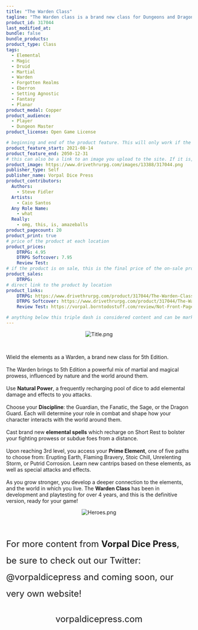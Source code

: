 ```yaml
---
title: "The Warden Class"
tagline: "The Warden class is a brand new class for Dungeons and Dragons 5th Edition, combining elemental magic and martial prowess!"
product_id: 317044
last_modified_at:
bundle: false
bundle_products:
product_type: Class
tags:
  - Elemental
  - Magic
  - Druid
  - Martial
  - Warden
  - Forgotten Realms
  - Eberron
  - Setting Agnostic
  - Fantasy
  - Planar
product_medal: Copper
product_audience:
  - Player
  - Dungeon Master
product_license: Open Game License

# beginning and end of the product feature. This will only work if the site is updated within several weeks of when the feature is supposed to happen. Making a new post counts as updating.
product_feature_start: 2021-08-14
product_feature_end: 2050-12-31
# this can also be a link to an image you upload to the site. If it is, it must start with a "/" or be a full link
product_image: https://www.drivethrurpg.com/images/13388/317044.png
publisher_type: Self
publisher_name: Vorpal Dice Press
product_contributors:
  Authors:
    - Steve Fidler
  Artists:
    - Caio Santos
  Any Role Name:
    - what
  Really:
    - omg, this, is, amazeballs
product_pagecount: 20
product_print: true
# price of the product at each location
product_prices:
    DTRPG: 4.95
    DTRPG Softcover: 7.95
    Review Test:
# if the product is on sale, this is the final price of the on-sale product for each location that it is on sale. The sales % will be calculated and displayed based on the difference between product_prices and product_sales
product_sales:
    DTRPG:
# direct link to the product by location
product_links:
    DTRPG: https://www.drivethrurpg.com/product/317044/The-Warden-Class-5e?affiliate_id=1713687
    DTRPG Softcover: https://www.drivethrurpg.com/product/317044/The-Warden-Class-5e?affiliate_id=1713687
    Review Test: https://vorpal.borntodostuff.com/review/Not-Front-Page/

# anything below this triple dash is considered content and can be markup or html. It should be fully HTML compatible as long as your tags are formatted correctly.
---
```


<div>
  <p style="text-align: center;"><img src="https://www.drivethrurpg.com/images/13388/_product_images/317044/Title.png" alt="Title.png" /></p>
  <br />
  <p>Wield the elements as a Warden, a brand new class for 5th Edition.<br /><br /> The Warden brings to 5th Edition a powerful mix of martial and magical prowess, influenced by nature
    and the world around them. <br /><br /> Use <b>Natural Power</b>, a frequently recharging pool of dice to add elemental damage and effects to you attacks. <br /><br /> Choose your <b>Discipline</b>: the Guardian, the Fanatic, the Sage, or the
    Dragon Guard. Each will determine your role in combat and shape how your character interacts with the world around them. <br /><br /> Cast brand new <b>elemental spells</b> which recharge on Short Rest to bolster your fighting prowess or subdue
    foes from a distance. <br /><br /> Upon reaching 3rd level, you access your <b>Prime Element</b>, one of five paths to choose from: Erupting Earth, Flaming Bravery, Stoic Chill, Unrelenting Storm, or Putrid Corrosion. Learn new cantrips based on
    these elements, as well as special attacks and effects. <br /><br /> As you grow stronger, you develop a deeper connection to the elements, and the world in which you live. The <b>Warden Class</b> has been in development and playtesting for over
    4 years, and this is the definitive version, ready for your game!</p>
  <p style="text-align: center;"><img src="https://www.drivethrurpg.com/images/13388/_product_images/317044/Heroes.png" alt="Heroes.png" /></p>
  <br />
  <p style="text-align: left; font-size: 1.7em; line-height: 1.9em;">For more content from <b>Vorpal Dice Press</b>, be sure to check out our Twitter: <a>@vorpaldicepress</a> and coming soon, our very own website!</p>
  <p style="text-align: center; font-size: 1.7em; line-height: 1.9em;"><a>vorpaldicepress.com</a></p>
</div>